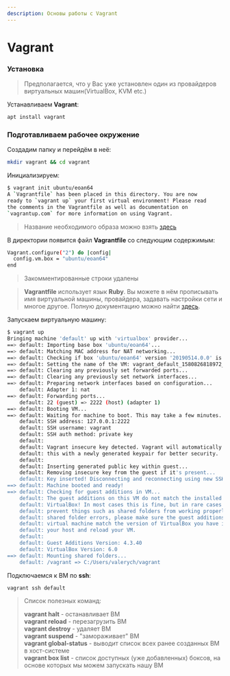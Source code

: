 ```yaml
---
description: Основы работы с Vagrant
---
```


# Vagrant

### Установка

> Предполагается, что у Вас уже установлен один из провайдеров виртуальных машин\(VirtualBox, KVM etc.\)

Устанавливаем **Vagrant**:

```bash
apt install vagrant
```

### Подготавливаем рабочее окружение

Создадим папку и перейдём в неё:

```bash
mkdir vagrant && cd vagrant
```

Инициализируем:

```bash
$ vagrant init ubuntu/eoan64
A `Vagrantfile` has been placed in this directory. You are now
ready to `vagrant up` your first virtual environment! Please read
the comments in the Vagrantfile as well as documentation on
`vagrantup.com` for more information on using Vagrant.
```

> Название необходимого образа можно взять [здесь](https://app.vagrantup.com/boxes/search)

В директории появится файл **Vagrantfile** со следующим содержимым:

```bash
Vagrant.configure("2") do |config|
  config.vm.box = "ubuntu/eoan64"
end
```

> Закомментированные строки удалены

> **Vagrantfile** использует язык **Ruby**. Вы можете в нём прописывать имя виртуальной машины, провайдера, задавать настройки сети и многое другое. Полную документацию можно найти [здесь](https://www.vagrantup.com/docs/vagrantfile/).

Запускаем виртуальную машину:

```bash
$ vagrant up
Bringing machine 'default' up with 'virtualbox' provider...
==> default: Importing base box 'ubuntu/eoan64'...
==> default: Matching MAC address for NAT networking...
==> default: Checking if box 'ubuntu/eoan64' version '20190514.0.0' is up to date...
==> default: Setting the name of the VM: vagrant_default_1580826818972_50525
==> default: Clearing any previously set forwarded ports...
==> default: Clearing any previously set network interfaces...
==> default: Preparing network interfaces based on configuration...
    default: Adapter 1: nat
==> default: Forwarding ports...
    default: 22 (guest) => 2222 (host) (adapter 1)
==> default: Booting VM...
==> default: Waiting for machine to boot. This may take a few minutes...
    default: SSH address: 127.0.0.1:2222
    default: SSH username: vagrant
    default: SSH auth method: private key
    default:
    default: Vagrant insecure key detected. Vagrant will automatically replace
    default: this with a newly generated keypair for better security.
    default:
    default: Inserting generated public key within guest...
    default: Removing insecure key from the guest if it's present...
    default: Key inserted! Disconnecting and reconnecting using new SSH key...
==> default: Machine booted and ready!
==> default: Checking for guest additions in VM...
    default: The guest additions on this VM do not match the installed version of
    default: VirtualBox! In most cases this is fine, but in rare cases it can
    default: prevent things such as shared folders from working properly. If you see
    default: shared folder errors, please make sure the guest additions within the
    default: virtual machine match the version of VirtualBox you have installed on
    default: your host and reload your VM.
    default:
    default: Guest Additions Version: 4.3.40
    default: VirtualBox Version: 6.0
==> default: Mounting shared folders...
    default: /vagrant => C:/Users/valerych/vagrant
```

Подключаемся к ВМ по **ssh**:

```bash
vagrant ssh default
```

> Список полезных команд:
>
> **vagrant halt** - останавливает ВМ  
> **vagrant reload** - перезагрузить ВМ  
> **vagrant destroy** - удаляет ВМ  
> **vagrant suspend** - "замораживает" ВМ  
> **vagrant global-status** - выводит список всех ранее созданных ВМ в хост-системе  
> **vagrant box list** - список доступных \(уже добавленных\) боксов, на основе которых мы можем запускать нашу ВМ

